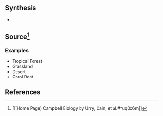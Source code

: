 ## Synthesis
- 
## Source[^1]
### Examples
- Tropical Forest
- Grassland
- Desert
- Coral Reef
## References

[^1]: [[(Home Page) Campbell Biology by Urry, Cain, et al.#^uq0c6m]]